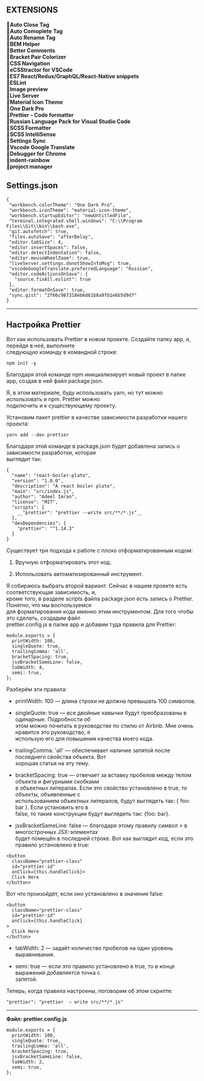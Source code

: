 ## EXTENSIONS 
:wrench:**Auto Close Tag**    
:wrench:**Auto Comoplete Tag**    
:wrench:**Auto Rename Tag**    
:wrench:**BEM Helper**    
:wrench:**Better Comments**    
:wrench:**Bracket Pair Colorizer**    
:wrench:**CSS Navigation**    
:wrench:**eCSStractor for VSCode**    
:wrench:**ES7 React/Redux/GraphQL/React-Native snippets**    
:wrench:**ESLint**    
:wrench:**Image preview**    
:wrench:**Live Server**    
:wrench:**Material Icon Theme**    
:wrench:**One Dark Pro**    
:wrench:**Prettier - Code formatter**    
:wrench:**Russian Language Pack for Visual Studio Code**    
:wrench:**SCSS Formatter**    
:wrench:**SCSS IntelliSense**    
:wrench:**Settings Sync**    
:wrench:**Vscode Google Translate**    
:wrench:**Debugger for Chrome**    
:wrench:**indent-rainbow**   
:wrench:**project manager**   
 ## Settings.json
 ```
{    
  "workbench.colorTheme": "One Dark Pro",    
  "workbench.iconTheme": "material-icon-theme",    
  "workbench.startupEditor": "newUntitledFile",    
  "terminal.integrated.shell.windows": "C:\\Program Files\\Git\\bin\\bash.exe",    
  "git.autofetch": true,    
  "files.autoSave": "afterDelay",    
  "editor.tabSize": 4,    
  "editor.insertSpaces": false,    
  "editor.detectIndentation": false,    
  "editor.mouseWheelZoom": true,    
  "liveServer.settings.donotShowInfoMsg": true,    
  "vscodeGoogleTranslate.preferredLanguage": "Russian",    
  "editor.codeActionsOnSave": {    
    "source.fixAll.eslint": true    
  },    
  "editor.formatOnSave": true,    
  "sync.gist": "2f66c987318eb6d61b8a9fb1e6b5d9d7"    
}    
```
***
## Настройка Prettier
Вот как использовать Prettier в новом проекте. Создайте папку app, и, перейдя в неё, выполните    
следующую команду в командной строке:
```
npm init -y    
```
Благодаря этой команде npm инициализирует новый проект в папке app, создав в ней файл package.json.    
    
Я, в этом материале, буду использовать yarn, но тут можно использовать и npm. Prettier можно    
подключить и к существующему проекту.    
    
Установим пакет prettier в качестве зависимости разработки нашего проекта:    
```
yarn add --dev prettier    
```    
Благодаря этой команде в package.json будет добавлена запись о зависимости разработки, которая    
выглядит так:    
```
{    
  "name": "react-boiler-plate",    
  "version": "1.0.0",    
  "description": "A react boiler plate",    
  "main": "src/index.js",    
  "author": "Adeel Imran",    
  "license": "MIT",    
  "scripts": {    
    __"prettier": "prettier --write src/**/*.js"__   
  },    
  "devDependencies": {    
    "prettier": "^1.14.3"    
  }    
}    
```    
Существует три подхода к работе с плохо отформатированным кодом:    
1. Вручную отформатировать этот код.    
    
2. Использовать автоматизированный инструмент.       
    
Я собираюсь выбрать второй вариант. Сейчас в нашем проекте есть соответствующая зависимость, и,    
кроме того, в разделе scripts файла package.json есть запись о Prettier. Понятно, что мы воспользуемся    
для форматирования кода именно этим инструментом. Для того чтобы это сделать, создадим файл    
prettier.config.js в папке app и добавим туда правила для Prettier:    
    
```    
module.exports = {    
  printWidth: 100,    
  singleQuote: true,    
  trailingComma: 'all',    
  bracketSpacing: true,    
  jsxBracketSameLine: false,    
  tabWidth: 4,    
  semi: true,    
};    
```   
    
Разберём эти правила:    
    
- printWidth: 100 — длина строки не должна превышать 100 символов.    
    
- singleQuote: true — все двойные кавычки будут преобразованы в одинарные. Подробности об    
этом можно почитать в руководстве по стилю от Airbnb. Мне очень нравится это руководство, я    
использую его для повышения качества моего кода.    
    
- trailingComma: 'all' — обеспечивает наличие запятой после последнего свойства объекта. Вот    
хорошая статья на эту тему.    
    
- bracketSpacing: true — отвечает за вставку пробелов между телом объекта и фигурными скобками    
в объектных литералах. Если это свойство установлено в true, то объекты, объявленные с    
использованием объектных литералов, будут выглядеть так: { foo: bar }. Если установить его в    
false, то такие конструкции будут выглядеть так: {foo: bar}.    
    
- jsxBracketSameLine: false — благодаря этому правилу символ > в многострочных JSX-элементах    
будет помещён в последней строке. Вот как выглядит код, если это правило установлено в true:    
```    
<button    
  className="prettier-class"    
  id="prettier-id"    
  onClick={this.handleClick}>    
  Click Here    
</button>    
```    
    
Вот что произойдёт, если оно установлено в значение false:    
    
```    
<button    
  className="prettier-class"    
  id="prettier-id"    
  onClick={this.handleClick}    
>    
  Click Here    
</button>    
```    
    
- tabWidth: 2 — задаёт количество пробелов на один уровень выравнивания.    
    
- semi: true — если это правило установлено в true, то в конце выражений добавляется точка с    
запятой.    
    
Теперь, когда правила настроены, поговорим об этом скрипте:    
    
```   
"prettier": "prettier  — write src/**/*.js"    
```    
***
**Файл: prettier.config.js**
```
module.exports = {    
  printWidth: 100,    
  singleQuote: true,    
  trailingComma: 'all',    
  bracketSpacing: true,    
  jsxBracketSameLine: false,    
  tabWidth: 2,    
  semi: true,    
};    
```
